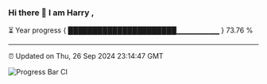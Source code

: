 ### Hi there 👋 I am Harry , 

⏳ Year progress { ██████████████████████▁▁▁▁▁▁▁▁ } 73.76 %

---

⏰ Updated on Thu, 26 Sep 2024 23:14:47 GMT

![Progress Bar CI](https://github.com/duykhang68/duykhang68/workflows/Progress%20Bar%20CI/badge.svg)
